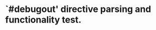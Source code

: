 `#debugout' directive parsing and functionality test.
=====================================================
